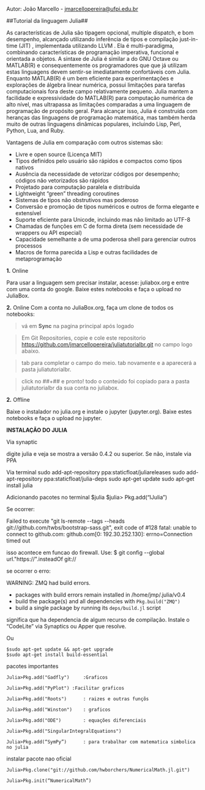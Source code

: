 Autor: João Marcello - jmarcellopereira@ufpi.edu.br

##Tutorial da linguagem Julia##

As características de Julia são tipagem opcional, multiple dispatch, e bom desempenho, alcançado utilizando inferência de tipos e compilação just-in-time (JIT) , implementada utilizando LLVM . Ela é multi-paradigma, combinando características de programação imperativa, funcional e orientada a objetos. A sintaxe de Julia é similar a do GNU Octave ou MATLAB(R) e consequentemente os programadores que que já utilizam estas linguagens devem sentir-se imediatamente confortáveis com Julia. Enquanto MATLAB(R) é um bem eficiente para experimentações e explorações de álgebra linear numérica, possui limitações para tarefas computacionais fora deste campo relativamente pequeno. Julia mantem a facilidade e expressividade do MATLAB(R) para computação numérica de alto nível, mas ultrapassa as limitações comparadas a uma linguagem de programação de propósito geral. Para alcançar isso, Julia é construída com heranças das linguagens de programação matemática, mas também herda muito de outras linguagens dinâmicas populares, incluindo Lisp, Perl, Python, Lua, and Ruby.

Vantagens de Julia em comparação com outros sistemas são:

*   Livre e open source (Licença MIT)
*   Tipos definidos pelo usuário são rápidos e compactos como tipos nativos
*   Ausência da necessidade de vetorizar códigos por desempenho; códigos não vetorizados são rápidos
*   Projetado para computação paralela e distribuída
*   Lightweight “green” threading coroutines
*   Sistemas de tipos não obstrutivos mas poderoso
*   Conversão e promoção de tipos numéricos e outros de forma elegante e extensível
*   Suporte eficiente para Unicode, incluindo mas não limitado ao UTF-8
*   Chamadas de funções em C de forma direta (sem necessidade de wrappers ou API especial)
*   Capacidade semelhante a de uma poderosa shell para gerenciar outros processos
*   Macros de forma parecida a Lisp e outras facilidades de metaprogramação



**1.** Online

Para usar a linguagem sem precisar instalar, acesse: juliabox.org e entre com uma conta do google. Baixe estes notebooks e faça o upload no JuliaBox.

**2.** Online
Com a conta no JuliaBox.org, faça um clone de todos os notebooks:
> vá em **Sync** na pagina principal após logado
    
> Em Git Repositories, copie e cole este repositorio https://github.com/jmarcellopereira/juliatutorialbr.git no campo logo abaixo.
    
> tab para completar o campo do meio. tab novamente e a aparecerá a pasta juliatutorialbr. 

> click no ##+## e pronto! todo o conteúdo foi copiado para a pasta juliatutorialbr da sua conta no juliabox.

**2.** Offline

Baixe o instalador no julia.org e instale o jupyter (jupyter.org). Baixe estes notebooks e faça o upload no jupyter.

**INSTALAÇÃO DO JULIA**

Via synaptic

digite julia e veja se mostra a versão 0.4.2 ou superior. Se não, instale via PPA

Via terminal
	sudo add-apt-repository ppa:staticfloat/juliareleases
	sudo add-apt-repository ppa:staticfloat/julia-deps
	sudo apt-get update
	sudo apt-get install julia
    
Adicionando pacotes no terminal
	$julia
	$julia> Pkg.add(“IJulia”)
    
Se ocorrer:

Failed to execute "git ls-remote --tags --heads git://github.com/twbs/bootstrap-sass.git", exit code of #128 fatal: unable to connect to github.com: github.com[0: 192.30.252.130]: errno=Connection timed out

isso acontece em funcao do firewall. Use:
	$ git config --global url."https://".insteadOf git://
    
se ocorrer o erro:

WARNING: ZMQ had build errors.
 - packages with build errors remain installed in /home/jmp/.julia/v0.4
 - build the package(s) and all dependencies with `Pkg.build("ZMQ")`
 - build a single package by running its `deps/build.jl` script
 
significa que ha dependencia de algum recurso de compilação. Instale o “CodeLite” via Synaptics ou Apper que resolve.

Ou 

	$sudo apt-get update && apt-get upgrade
	$sudo apt-get install build-essential
    
pacotes importantes

	Julia>Pkg.add("Gadfly")		:Graficos
    
	Julia>Pkg.add("PyPlot")	:Facilitar graficos
    
	Julia>Pkg.add("Roots")		: raizes e outras funçõs
    
	Julia>Pkg.add("Winston")	: graficos	
    
	Julia>Pkg.add("ODE")		: equações diferenciais
    
	Julia>Pkg.add("SingularIntegralEquations")
    
	Julia>Pkg.add(“SymPy”) 		: para trabalhar com matematica simbolica no julia
    
instalar pacote nao oficial

	Julia>Pkg.clone("git://github.com/hwborchers/NumericalMath.jl.git")
    
	Julia>Pkg.init(“NumericalMath”)